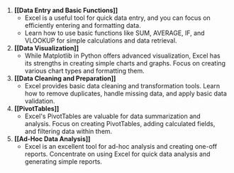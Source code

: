 1. **[[Data Entry and Basic Functions]]**
    - Excel is a useful tool for quick data entry, and you can focus on efficiently entering and formatting data.
    - Learn how to use basic functions like SUM, AVERAGE, IF, and VLOOKUP for simple calculations and data retrieval.
2. **[[Data Visualization]]**
    - While Matplotlib in Python offers advanced visualization, Excel has its strengths in creating simple charts and graphs. Focus on creating various chart types and formatting them.
3. **[[Data Cleaning and Preparation]]**
    - Excel provides basic data cleaning and transformation tools. Learn how to remove duplicates, handle missing data, and apply basic data validation.
4. **[[PivotTables]]**
    - Excel's PivotTables are valuable for data summarization and analysis. Focus on creating PivotTables, adding calculated fields, and filtering data within them.
5. **[[Ad-Hoc Data Analysis]]**
    - Excel is an excellent tool for ad-hoc analysis and creating one-off reports. Concentrate on using Excel for quick data analysis and generating simple reports.
